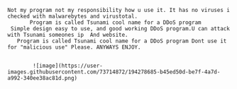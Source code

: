     Not my program not my responsibility how u use it. It has no viruses i checked with malwarebytes and virustotal.
           Program is called Tsunami cool name for a DDoS program
     Simple design easy to use, and good working DDoS program.U can attack with Tsunami someones ip  And website.
       Program is called Tsunami cool name for a DDoS program Dont use it for "malicious use" Please. ANYWAYS ENJOY.
         
                                            
            ![image](https://user-images.githubusercontent.com/73714872/194278685-b45ed50d-be7f-4a7d-a992-340ee38ac81d.png)
                                                                    

                                               
                       

 



















